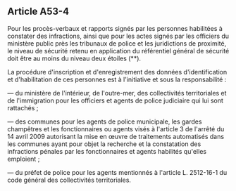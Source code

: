Article A53-4
----
Pour les procès-verbaux et rapports signés par les personnes habilitées à
constater des infractions, ainsi que pour les actes signés par les officiers du
ministère public près les tribunaux de police et les juridictions de proximité,
le niveau de sécurité retenu en application du référentiel général de sécurité
doit être au moins du niveau deux étoiles (**).

La procédure d'inscription et d'enregistrement des données d'identification et
d'habilitation de ces personnes est à l'initiative et sous la responsabilité :

― du ministère de l'intérieur, de l'outre-mer, des collectivités territoriales
et de l'immigration pour les officiers et agents de police judiciaire qui lui
sont rattachés ;

― des communes pour les agents de police municipale, les gardes champêtres et
les fonctionnaires ou agents visés à l'article 3 de l'arrêté du 14 avril 2009
autorisant la mise en œuvre de traitements automatisés dans les communes ayant
pour objet la recherche et la constatation des infractions pénales par les
fonctionnaires et agents habilités qu'elles emploient ;

― du préfet de police pour les agents mentionnés à l'article L. 2512-16-1 du
code général des collectivités territoriales.

